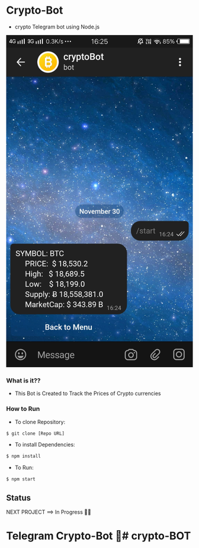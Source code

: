 # Crypto-Bot 
- crypto Telegram bot using Node.js

![commands example](Img/crypto-img.jpg)

### What is it??
- This Bot is Created to Track the Prices of Crypto currencies

### How to Run 

- To clone Repository:
```bash
$ git clone [Repo URL]
```

- To install Dependencies:
```bash
$ npm install
```
- To Run:
```bash
$ npm start
```

## Status

NEXT PROJECT ==> In Progress 👨‍💻

# Telegram Crypto-Bot 🤖# crypto-BOT

